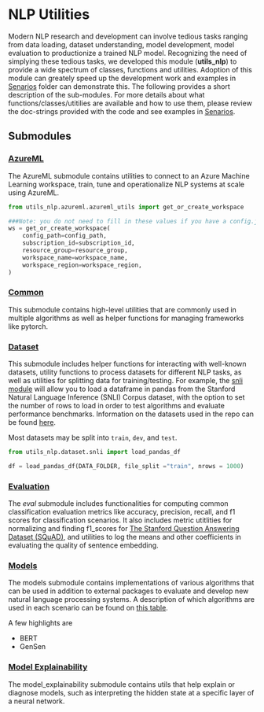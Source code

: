 # NLP Utilities

Modern NLP research and development can involve tedious tasks ranging from data loading, dataset understanding,  model development, model evaluation to productionize a trained NLP model. Recognizing the need of simplying these tedious tasks, we developed this module (**utils_nlp**) to provide a wide spectrum of classes, functions and utilities. Adoption of this module can greately speed up the development work and examples in [Senarios](scenarios) folder can demonstrate this.  The following provides a short description of the sub-modules.  For more details about what functions/classes/utitilies are available and how to use them, please review the doc-strings provided with the code and see examples in [Senarios](scenarios).

## Submodules

### [AzureML](azureml)

The AzureML submodule contains utilities to connect to an Azure Machine Learning workspace, train, tune and operationalize NLP systems at scale using AzureML.

```python
from utils_nlp.azureml.azureml_utils import get_or_create_workspace

###Note: you do not need to fill in these values if you have a config.json in the same folder as this notebook
ws = get_or_create_workspace(
    config_path=config_path,
    subscription_id=subscription_id,
    resource_group=resource_group,
    workspace_name=workspace_name,
    workspace_region=workspace_region,
)
```

### [Common](common)

This submodule contains high-level utilities that are commonly used in multiple algorithms as well as helper functions for managing frameworks like pytorch.

### [Dataset](dataset)
This submodule includes helper functions for interacting with well-known datasets,  utility functions to process datasets for different NLP tasks, as well as utilities for splitting data for training/testing. For example, the [snli module](snli.py) will allow you to load a dataframe in pandas from the  Stanford Natural Language Inference (SNLI) Corpus dataset, with the option to set the number of rows to load in order to test algorithms and evaluate performance benchmarks. Information on the datasets used in the repo can be found [here](https://github.com/microsoft/nlp/tree/staging/utils_nlp/dataset#datasets).

Most datasets may be split into `train`, `dev`, and `test`.

```python
from utils_nlp.dataset.snli import load_pandas_df

df = load_pandas_df(DATA_FOLDER, file_split ="train", nrows = 1000)
```

### [Evaluation](eval)
The *eval* submodule includes functionalities for computing common classification evaluation metrics like accuracy, precision, recall, and f1 scores for classification scenarios. It also includes metric utitlities for normalizing and finding f1_scores for [The Stanford Question Answering Dataset (SQuAD)](https://rajpurkar.github.io/SQuAD-explorer/), and utilities to log the means and other coefficients in evaluating the quality of sentence embedding.

### [Models](models)
The models submodule contains implementations of various algorithms that can be used in addition to external packages to evaluate and develop new natural language processing systems. A description of which algorithms are used in each scenario can be found on [this table](../README.md#content).

A few highlights are
* BERT
* GenSen


### [Model Explainability](model_explainability)
The model_explainability submodule contains utils that help explain or diagnose models, such as interpreting the hidden state at a specific layer of a neural network.
